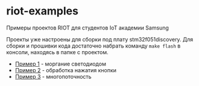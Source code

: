 # riot-examples
Примеры проектов RIOT для студентов IoT академии Samsung

Проекты уже настроены для сборки под плату stm32f051discovery.
Для сборки и прошивки кода достаточно набрать команду `make flash` в консоли, находясь в папке с проектом.

* [Пример 1](01blink) - моргание светодиодом
* [Пример 2](02button) - обработка нажатия кнопки
* [Пример 3](03threads) - многопоточность